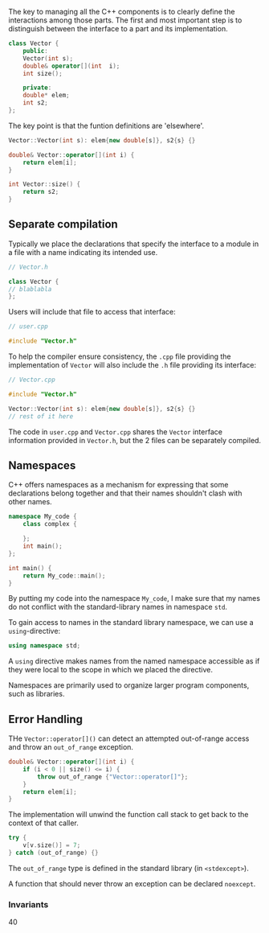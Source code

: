 The key to managing all the C++ components is to clearly define the interactions
among those parts. The first and most important step is to distinguish between
the interface to a part and its implementation.

```cpp
class Vector {
    public:
    Vector(int s);
    double& operator[](int  i);
    int size();

    private:
    double* elem;
    int s2;
};
```
The key point is that the funtion definitions are 'elsewhere'.

```cpp
Vector::Vector(int s): elem{new double[s]}, s2{s} {}

double& Vector::operator[](int i) {
    return elem[i];
}

int Vector::size() {
    return s2;
}
```

## Separate compilation
Typically we place the declarations that specify the interface to a module in a
file with a name indicating its intended use.

```cpp
// Vector.h

class Vector {
// blablabla
};
```

Users will include that file to access that interface:

```cpp
// user.cpp

#include "Vector.h"
```

To help the compiler ensure consistency, the `.cpp` file providing the
implementation of `Vector` will also include the `.h` file providing its
interface:

```cpp
// Vector.cpp

#include "Vector.h"

Vector::Vector(int s): elem{new double[s]}, s2{s} {}
// rest of it here
```

The code in `user.cpp` and `Vector.cpp` shares the `Vector` interface
information provided in `Vector.h`, but the 2 files can be separately compiled.


## Namespaces
C++ offers namespaces as a mechanism for expressing that some declarations
belong together and that their names shouldn't clash with other names.

```cpp
namespace My_code {
    class complex {

    };
    int main();
};

int main() {
    return My_code::main();
}
```

By putting my code into the namespace `My_code`, I make sure that my names do
not conflict with the standard-library names in namespace `std`.

To gain access to names in the standard library namespace, we can use a
`using`-directive:

```cpp
using namespace std;
```

A `using` directive makes names from the named namespace accessible as if they
were local to the scope in which we placed the directive.

Namespaces are primarily used to organize larger program components, such as
libraries.

## Error Handling
THe `Vector::operator[]()` can detect an attempted out-of-range access and throw
an `out_of_range` exception.

```cpp
double& Vector::operator[](int i) {
    if (i < 0 || size() <= i) {
        throw out_of_range {"Vector::operator[]"};
    }
    return elem[i];
}
```

The implementation will unwind the function call stack to get back to the
context of that caller.

```cpp
try {
    v[v.size()] = 7;
} catch (out_of_range) {}
```

The `out_of_range` type is defined in the standard library (in `<stdexcept>`).

A function that should never throw an exception can be declared `noexcept`.

### Invariants
40
